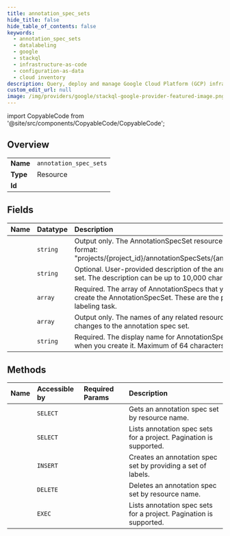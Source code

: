 ```yaml
---
title: annotation_spec_sets
hide_title: false
hide_table_of_contents: false
keywords:
  - annotation_spec_sets
  - datalabeling
  - google    
  - stackql
  - infrastructure-as-code
  - configuration-as-data
  - cloud inventory
description: Query, deploy and manage Google Cloud Platform (GCP) infrastructure and resources using SQL
custom_edit_url: null
image: /img/providers/google/stackql-google-provider-featured-image.png
---
```


import CopyableCode from '@site/src/components/CopyableCode/CopyableCode';




## Overview
<table><tbody>
<tr><td><b>Name</b></td><td><code>annotation_spec_sets</code></td></tr>
<tr><td><b>Type</b></td><td>Resource</td></tr>
<tr><td><b>Id</b></td><td><CopyableCode code="google.datalabeling.annotation_spec_sets" /></td></tr>
</tbody></table>

## Fields
| Name | Datatype | Description |
|:-----|:---------|:------------|
| <CopyableCode code="name" /> | `string` | Output only. The AnnotationSpecSet resource name in the following format: "projects/&#123;project_id&#125;/annotationSpecSets/&#123;annotation_spec_set_id&#125;" |
| <CopyableCode code="description" /> | `string` | Optional. User-provided description of the annotation specification set. The description can be up to 10,000 characters long. |
| <CopyableCode code="annotationSpecs" /> | `array` | Required. The array of AnnotationSpecs that you define when you create the AnnotationSpecSet. These are the possible labels for the labeling task. |
| <CopyableCode code="blockingResources" /> | `array` | Output only. The names of any related resources that are blocking changes to the annotation spec set. |
| <CopyableCode code="displayName" /> | `string` | Required. The display name for AnnotationSpecSet that you define when you create it. Maximum of 64 characters. |
## Methods
| Name | Accessible by | Required Params | Description |
|:-----|:--------------|:----------------|:------------|
| <CopyableCode code="projects_annotation_spec_sets_get" /> | `SELECT` | <CopyableCode code="annotationSpecSetsId, projectsId" /> | Gets an annotation spec set by resource name. |
| <CopyableCode code="projects_annotation_spec_sets_list" /> | `SELECT` | <CopyableCode code="projectsId" /> | Lists annotation spec sets for a project. Pagination is supported. |
| <CopyableCode code="projects_annotation_spec_sets_create" /> | `INSERT` | <CopyableCode code="projectsId" /> | Creates an annotation spec set by providing a set of labels. |
| <CopyableCode code="projects_annotation_spec_sets_delete" /> | `DELETE` | <CopyableCode code="annotationSpecSetsId, projectsId" /> | Deletes an annotation spec set by resource name. |
| <CopyableCode code="_projects_annotation_spec_sets_list" /> | `EXEC` | <CopyableCode code="projectsId" /> | Lists annotation spec sets for a project. Pagination is supported. |
